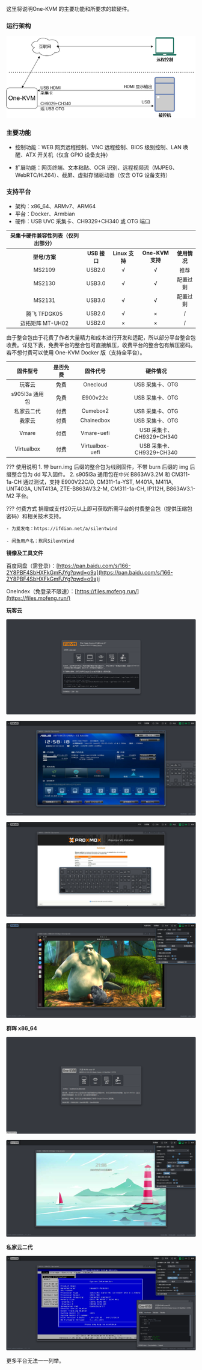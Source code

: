 这里将说明One-KVM 的主要功能和所要求的软硬件。

### 运行架构

![架构图](./img/drawio1.png)

### 主要功能

- 控制功能：WEB 网页远程控制、VNC 远程控制、BIOS 级别控制、LAN 唤醒、ATX 开关机（仅含 GPIO 设备支持）

- 扩展功能：网页终端、文本粘贴、OCR 识别、远程视频流（MJPEG、WebRTC/H.264）、截屏、虚拟存储驱动器（仅含 OTG 设备支持）

### 支持平台

- 架构：x86_64、ARMv7、ARM64
- 平台：Docker、Armbian
- 硬件：USB UVC 采集卡、CH9329+CH340 或 OTG 端口

| **采集卡硬件兼容性列表（仅列出部分）** |              |                |                |              |
| :------------------------------------: | :----------: | :------------: | :------------: | :----------: |
|             **型号/方案**              | **USB 接口** | **Linux 支持** | **One-KVM 支持** | **使用情况** |
|                 MS2109                 |    USB2.0    |       √        |       √        |     推荐     |
|                 MS2130                 |    USB3.0    |       √        |       √        |   配置过剩   |
|                 MS2131                 |    USB3.0    |       √        |       √        |   配置过剩   |
|              腾飞 TFDGK05              |    USB2.0    |       √        |       ×        |      /       |
|            迈拓矩阵 MT-UH02            |    USB2.0    |       ×        |       ×        |      /       |

由于整合包由于花费了作者大量精力和成本进行开发和适配，所以部分平台整合包收费。详见下表，免费平台的整合包可直接解压，收费平台的整合包有解压密码。若不想付费可以使用 One-KVM  Docker 版（支持全平台）。

| 固件型号 | 是否免费 | 固件代号 | 硬件情况 |
| :-------------: | :------------: | :-------------: | :-------------: |
| 玩客云 | 免费 | Onecloud | USB 采集卡、OTG |
| s905l3a  通用包 | 免费 | E900v22c | USB 采集卡、OTG |
| 私家云二代 | 付费 | Cumebox2 | USB 采集卡、OTG |
| 我家云 | 付费 | Chainedbox | USB 采集卡、OTG |
| Vmare | 付费 | Vmare-uefi | USB 采集卡、CH9329+CH340 |
| Virtualbox | 付费 | Virtualbox-uefi | USB 采集卡、CH9329+CH340 |

??? 使用说明
    1. 带 burn.img 后缀的整合包为线刷固件，不带 burn 后缀的 img 后缀整合包为 dd 写入固件。
    2. s905l3a 通用包在中兴 B863AV3.2M 和 CM311-1a-CH 通过测试，支持 E900V22C/D, CM311-1a-YST, M401A, M411A, UNT403A, UNT413A, ZTE-B863AV3.2-M, CM311-1a-CH, IP112H, B863AV3.1-M2 平台。

??? 付费方式
    捐赠或支付20元以上即可获取所需平台的付费整合包（提供压缩包密码）和相关技术支持。

    - 为爱发电：https://ifdian.net/a/silentwind

    - 闲鱼用户名：默风SilentWind

**镜像及工具文件**

百度网盘（需登录）：[https://pan.baidu.com/s/166-2Y8PBF4SbHXFkGmFJYg?pwd=o9a](https://pan.baidu.com/s/166-2Y8PBF4SbHXFkGmFJYg?pwd=o9a)j 

OneIndex（免登录不限速）：[https://files.mofeng.run/](https://files.mofeng.run/)



**玩客云**

<div class="grid cards" markdown>

![PixPin_2024-07-01_10-50-18](./img/PixPin_2024-07-01_10-50-18.png)

![15560030-996a-4a9a-a132-7ad072c7569c](./img/15560030-996a-4a9a-a132-7ad072c7569c.png)

![09348dd5-3e3a-4384-ad6d-9c3723682755](./img/09348dd5-3e3a-4384-ad6d-9c3723682755.png)

![PixPin_2024-07-01_10-48-45](./img/PixPin_2024-07-01_10-48-45.png)

</div>

**群晖 x86_64**

<div class="grid cards" markdown>

![群晖 x86_641](./img/image2.png)

![KVM 主页](./img/image.png)

</div>

**私家云二代**

<div class="grid cards" markdown>

![image-20240926220156381](./img/image-20240926220156381.png)

</div>

更多平台无法一一列举。